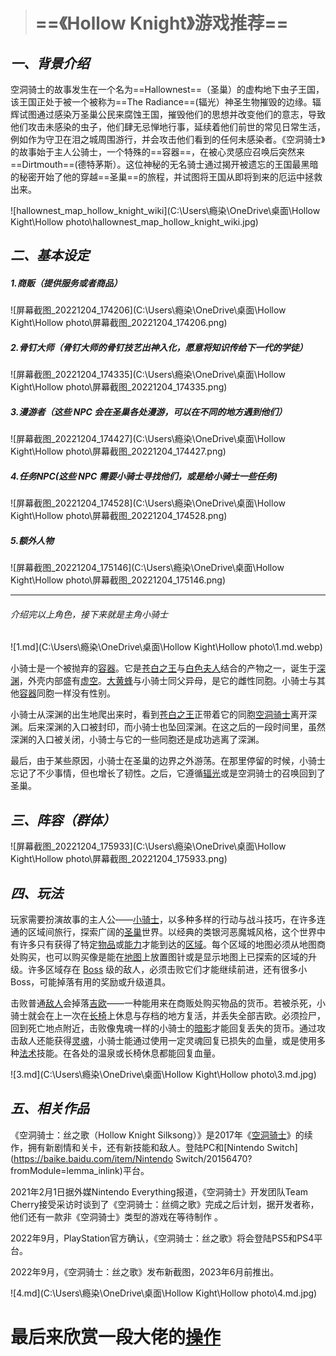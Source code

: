> # ==《Hollow Knight》游戏推荐==

## ***一、背景介绍***

空洞骑士的故事发生在一个名为==Hallownest==（圣巢）的虚构地下虫子王国，该王国正处于被一个被称为==The Radiance==(辐光）神圣生物摧毁的边缘。辐辉试图通过感染万圣巢公民来腐蚀王国，摧毁他们的思想并改变他们的意志，导致他们攻击未感染的虫子，他们肆无忌惮地行事，延续着他们前世的常见日常生活，例如作为守卫在泪之城周围游行，并会攻击他们看到的任何未感染者。《空洞骑士》的故事始于主人公骑士，一个特殊的==容器==，在被心灵感应召唤后突然来==Dirtmouth==(德特茅斯）。这位神秘的无名骑士通过揭开被遗忘的王国最黑暗的秘密开始了他的穿越==圣巢==的旅程，并试图将王国从即将到来的厄运中拯救出来。

![hallownest_map_hollow_knight_wiki](C:\Users\瘾染\OneDrive\桌面\Hollow Kight\Hollow photo\hallownest_map_hollow_knight_wiki.jpg)

## ***二、基本设定***

##### 1.商贩（提供服务或者商品）

![屏幕截图_20221204_174206](C:\Users\瘾染\OneDrive\桌面\Hollow Kight\Hollow photo\屏幕截图_20221204_174206.png)

##### 2.骨钉大师（骨钉大师的骨钉技艺出神入化，愿意将知识传给下一代的学徒）

![屏幕截图_20221204_174335](C:\Users\瘾染\OneDrive\桌面\Hollow Kight\Hollow photo\屏幕截图_20221204_174335.png)



##### 3.漫游者（这些 NPC 会在圣巢各处漫游，可以在不同的地方遇到他们）

![屏幕截图_20221204_174427](C:\Users\瘾染\OneDrive\桌面\Hollow Kight\Hollow photo\屏幕截图_20221204_174427.png)



##### 4.任务NPC(这些 NPC 需要小骑士寻找他们，或是给小骑士一些任务)

![屏幕截图_20221204_174528](C:\Users\瘾染\OneDrive\桌面\Hollow Kight\Hollow photo\屏幕截图_20221204_174528.png)

##### 5.额外人物

![屏幕截图_20221204_175146](C:\Users\瘾染\OneDrive\桌面\Hollow Kight\Hollow photo\屏幕截图_20221204_175146.png)

------





###### 介绍完以上角色，接下来就是主角小骑士

![1.md](C:\Users\瘾染\OneDrive\桌面\Hollow Kight\Hollow photo\1.md.webp)

小骑士是一个被抛弃的[容器](https://hkss.huijiwiki.com/wiki/容器)。它是[苍白之王](https://hkss.huijiwiki.com/wiki/苍白之王)与[白色夫人](https://hkss.huijiwiki.com/wiki/白色夫人)结合的产物之一，诞生于[深渊](https://hkss.huijiwiki.com/wiki/深渊)，外壳内部盛有[虚空](https://hkss.huijiwiki.com/wiki/虚空)。[大黄蜂](https://hkss.huijiwiki.com/wiki/大黄蜂)与小骑士同父异母，是它的雌性同胞。小骑士与其他[容器](https://hkss.huijiwiki.com/wiki/容器)同胞一样没有性别。

小骑士从深渊的出生地爬出来时，看到[苍白之王](https://hkss.huijiwiki.com/wiki/苍白之王)正带着它的同胞[空洞骑士](https://hkss.huijiwiki.com/wiki/空洞骑士)离开深渊。后来深渊的入口被封印，而小骑士也坠回深渊。在这之后的一段时间里，虽然深渊的入口被关闭，小骑士与它的一些同胞还是成功逃离了深渊。

最后，由于某些原因，小骑士在圣巢的边界之外游荡。在那里停留的时候，小骑士忘记了不少事情，但也增长了韧性。之后，它遵循[辐光](https://hkss.huijiwiki.com/wiki/辐光)或是空洞骑士的召唤回到了圣巢。





## *三、阵容（群体）*

![屏幕截图_20221204_175933](C:\Users\瘾染\OneDrive\桌面\Hollow Kight\Hollow photo\屏幕截图_20221204_175933.png)

## *四、玩法*

玩家需要扮演故事的主人公——[小骑士](https://hkss.huijiwiki.com/wiki/小骑士)，以多种多样的行动与战斗技巧，在许多连通的区域间旅行，探索广阔的[圣巢](https://hkss.huijiwiki.com/wiki/圣巢)世界。以经典的类银河恶魔城风格，这个世界中有许多只有获得了特定[物品](https://hkss.huijiwiki.com/wiki/物品_(空洞骑士))或[能力](https://hkss.huijiwiki.com/wiki/技能_(空洞骑士)#能力)才能到达的[区域](https://hkss.huijiwiki.com/wiki/区域_(空洞骑士))。每个区域的地图必须从地图商处购买，也可以购买像是能在[地图](https://hkss.huijiwiki.com/wiki/地图和羽毛笔)上放置图针或是显示地图上已探索的区域的升级。许多区域存在 [Boss](https://hkss.huijiwiki.com/wiki/Boss_(空洞骑士)) 级的敌人，必须击败它们才能继续前进，还有很多小 Boss，可能掉落有用的奖励或升级道具。

击败普通[敌人](https://hkss.huijiwiki.com/wiki/敌人_(空洞骑士))会掉落[吉欧](https://hkss.huijiwiki.com/wiki/吉欧)——一种能用来在商贩处购买物品的货币。若被杀死，小骑士就会在上一次在[长椅](https://hkss.huijiwiki.com/wiki/长椅_(空洞骑士))上休息与存档的地方复活，并丢失全部吉欧。必须捡尸，回到死亡地点附近，击败像鬼魂一样的小骑士的[暗影](https://hkss.huijiwiki.com/wiki/暗影)才能回复丢失的货币。通过攻击敌人还能获得[灵魂](https://hkss.huijiwiki.com/wiki/灵魂)，小骑士能通过使用一定灵魂回复已损失的血量，或是使用多种[法术](https://hkss.huijiwiki.com/wiki/法术)技能。在各处的温泉或长椅休息都能回复血量。

![3.md](C:\Users\瘾染\OneDrive\桌面\Hollow Kight\Hollow photo\3.md.jpg)



## *五、相关作品*

《空洞骑士：丝之歌（Hollow Knight Silksong）》是2017年《[空洞骑士](https://baike.baidu.com/item/空洞骑士/16422241?fromModule=lemma_inlink)》的续作，拥有新剧情和关卡，还有新技能和敌人。登陆PC和[Nintendo Switch](https://baike.baidu.com/item/Nintendo Switch/20156470?fromModule=lemma_inlink)平台。

2021年2月1日据外媒Nintendo Everything报道，《空洞骑士》开发团队Team Cherry接受采访时谈到了《空洞骑士：丝绸之歌》完成之后计划，据开发者称，他们还有一款非《空洞骑士》类型的游戏在等待制作 。

2022年9月，PlayStation官方确认，《空洞骑士：丝之歌》将会登陆PS5和PS4平台。

2022年9月，《空洞骑士：丝之歌》发布新截图，2023年6月前推出。

![4.md](C:\Users\瘾染\OneDrive\桌面\Hollow Kight\Hollow photo\4.md.jpg)



# 最后来欣赏一段大佬的[操作](https://www.bilibili.com/video/BV1ta411v7Bc/?spm_id_from=333.337.search-card.all.click&vd_source=5479804c0408e015362243afd3a3f316)

